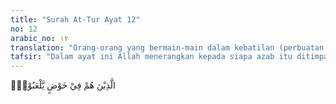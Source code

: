 ```yaml
---
title: "Surah At-Tur Ayat 12"
no: 12
arabic_no: ١٢
translation: "Orang-orang yang bermain-main dalam kebatilan (perbuatan dosa),"
tafsir: "Dalam ayat ini Allah menerangkan kepada siapa azab itu ditimpakan setelah terjadinya guncangan langit dan beterbangan gunung-gunung yaitu kepada orang-orang pendusta yang bergelimang dengan kebatilan dan selalu menolak kebenaran serta tidak ingat akan adanya hari perhitungan dan tidak pernah takut akan adanya siksaan Tuhan."
---
```

الَّذِيْنَ هُمْ فِيْ خَوْضٍ يَّلْعَبُوْنَۘ  